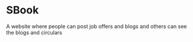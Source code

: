 # SBook
A website where people can post job offers and blogs and others can see the blogs and circulars
